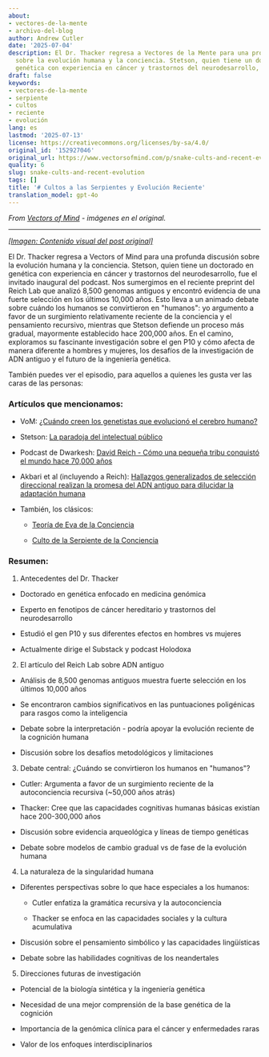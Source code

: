 ```yaml
---
about:
- vectores-de-la-mente
- archivo-del-blog
author: Andrew Cutler
date: '2025-07-04'
description: El Dr. Thacker regresa a Vectores de la Mente para una profunda discusión
  sobre la evolución humana y la conciencia. Stetson, quien tiene un doctorado en
  genética con experiencia en cáncer y trastornos del neurodesarrollo, ...
draft: false
keywords:
- vectores-de-la-mente
- serpiente
- cultos
- reciente
- evolución
lang: es
lastmod: '2025-07-13'
license: https://creativecommons.org/licenses/by-sa/4.0/
original_id: '152927046'
original_url: https://www.vectorsofmind.com/p/snake-cults-and-recent-evolution
quality: 6
slug: snake-cults-and-recent-evolution
tags: []
title: '# Cultos a las Serpientes y Evolución Reciente'
translation_model: gpt-4o
---
```


*From [Vectors of Mind](https://www.vectorsofmind.com/p/snake-cults-and-recent-evolution) - imágenes en el original.*

---

[*[Imagen: Contenido visual del post original]*](https://substackcdn.com/image/fetch/$s_!7jEs!,f_auto,q_auto:good,fl_progressive:steep/https%3A%2F%2Fsubstack-post-media.s3.amazonaws.com%2Fpublic%2Fimages%2F136d334f-e227-49f5-b3cb-e4b558622f83_1792x1024.heic)

El Dr. Thacker regresa a Vectors of Mind para una profunda discusión sobre la evolución humana y la conciencia. Stetson, quien tiene un doctorado en genética con experiencia en cáncer y trastornos del neurodesarrollo, fue el invitado inaugural del podcast. Nos sumergimos en el reciente preprint del Reich Lab que analizó 8,500 genomas antiguos y encontró evidencia de una fuerte selección en los últimos 10,000 años. Esto lleva a un animado debate sobre cuándo los humanos se convirtieron en "humanos": yo argumento a favor de un surgimiento relativamente reciente de la conciencia y el pensamiento recursivo, mientras que Stetson defiende un proceso más gradual, mayormente establecido hace 200,000 años. En el camino, exploramos su fascinante investigación sobre el gen P10 y cómo afecta de manera diferente a hombres y mujeres, los desafíos de la investigación de ADN antiguo y el futuro de la ingeniería genética.

También puedes ver el episodio, para aquellos a quienes les gusta ver las caras de las personas:

### Artículos que mencionamos:


  * VoM: [¿Cuándo creen los genetistas que evolucionó el cerebro humano?](https://www.vectorsofmind.com/p/when-do-geneticists-believe-the-human)

  * Stetson: [La paradoja del intelectual público](https://stetson.substack.com/p/the-public-intellectual-paradox)

  * Podcast de Dwarkesh: [David Reich - Cómo una pequeña tribu conquistó el mundo hace 70,000 años](https://www.dwarkeshpatel.com/p/david-reich)

  * Akbari et al (incluyendo a Reich): [Hallazgos generalizados de selección direccional realizan la promesa del ADN antiguo para dilucidar la adaptación humana](https://www.biorxiv.org/content/10.1101/2024.09.14.613021v1.supplementary-material)

  * También, los clásicos:

    * [Teoría de Eva de la Conciencia](https://www.google.com/search?client=safari&rls=en&q=eve+theory+of+consciousness+v3&ie=UTF-8)

    * [Culto de la Serpiente de la Conciencia](https://www.vectorsofmind.com/p/the-snake-cult-of-consciousness)




### Resumen:


  1. Antecedentes del Dr. Thacker



  * Doctorado en genética enfocado en medicina genómica

  * Experto en fenotipos de cáncer hereditario y trastornos del neurodesarrollo

  * Estudió el gen P10 y sus diferentes efectos en hombres vs mujeres

  * Actualmente dirige el Substack y podcast Holodoxa



  2. El artículo del Reich Lab sobre ADN antiguo



  * Análisis de 8,500 genomas antiguos muestra fuerte selección en los últimos 10,000 años

  * Se encontraron cambios significativos en las puntuaciones poligénicas para rasgos como la inteligencia

  * Debate sobre la interpretación - podría apoyar la evolución reciente de la cognición humana

  * Discusión sobre los desafíos metodológicos y limitaciones



  3. Debate central: ¿Cuándo se convirtieron los humanos en "humanos"?



  * Cutler: Argumenta a favor de un surgimiento reciente de la autoconciencia recursiva (~50,000 años atrás)

  * Thacker: Cree que las capacidades cognitivas humanas básicas existían hace 200-300,000 años

  * Discusión sobre evidencia arqueológica y líneas de tiempo genéticas

  * Debate sobre modelos de cambio gradual vs de fase de la evolución humana



  4. La naturaleza de la singularidad humana



  * Diferentes perspectivas sobre lo que hace especiales a los humanos:

    * Cutler enfatiza la gramática recursiva y la autoconciencia

    * Thacker se enfoca en las capacidades sociales y la cultura acumulativa

  * Discusión sobre el pensamiento simbólico y las capacidades lingüísticas

  * Debate sobre las habilidades cognitivas de los neandertales



  5. Direcciones futuras de investigación



  * Potencial de la biología sintética y la ingeniería genética

  * Necesidad de una mejor comprensión de la base genética de la cognición

  * Importancia de la genómica clínica para el cáncer y enfermedades raras

  * Valor de los enfoques interdisciplinarios